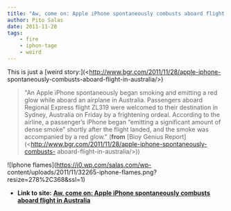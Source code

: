 ```yaml
---
title: "Aw, come on: Apple iPhone spontaneously combusts aboard flight in Australia"
author: Pito Salas
date: 2011-11-28
tags:
    - fire
    - iphon-tage
    - weird
---
```


This is just a [weird story:](<http://www.bgr.com/2011/11/28/apple-iphone-
spontaneously-combusts-aboard-flight-in-australia/>)

> "An Apple iPhone spontaneously began smoking and emitting a red glow while
> aboard an airplane in Australia. Passengers aboard Regional Express flight
> ZL319 were welcomed to their destination in Sydney, Australia on Friday by a
> frightening ordeal. According to the airline, a passenger’s iPhone began
> “emitting a significant amount of dense smoke” shortly after the flight
> landed, and the smoke was accompanied by a red glow." (**from** [Bioy Genius
> Report](<http://www.bgr.com/2011/11/28/apple-iphone-spontaneously-combusts-
> aboard-flight-in-australia/>))

![Iphone flames](https://i0.wp.com/salas.com/wp-
content/uploads/2011/11/32265-iphone-flames.png?resize=278%2C368&ssl=1)


* **Link to site:** **[Aw, come on: Apple iPhone spontaneously combusts aboard flight in Australia](None)**
